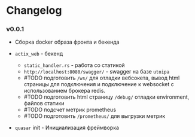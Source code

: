 # Changelog


### v0.0.1 

* Сборка docker образа фронта и бекенда
* `actix_web` - бекенд
  * `static_handler.rs` - работа со статикой
  * `http://localhost:8080/swagger/` - swagger на базе `utoipa`
  * #TODO подготовить `/ws/` для отладки вебсокета, вывод html страницы для подключения и подключение к websocket с использованием брокера redis.
  * #TODO подготовить html страницу `/debug/` отладки environment, файлов статики
  * #TODO подсчет метрик prometheus
  * #TODO подготовить `/prometheus/` для выгрузки метрик

* `quasar` init - Инициализация фреймворка